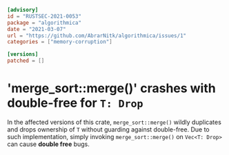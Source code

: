```toml
[advisory]
id = "RUSTSEC-2021-0053"
package = "algorithmica"
date = "2021-03-07"
url = "https://github.com/AbrarNitk/algorithmica/issues/1"
categories = ["memory-corruption"]

[versions]
patched = []
```

# 'merge_sort::merge()' crashes with double-free for `T: Drop`

In the affected versions of this crate, `merge_sort::merge()` wildly duplicates and drops ownership of `T` without guarding against double-free. Due to such implementation,
simply invoking `merge_sort::merge()` on `Vec<T: Drop>` can cause **double free** bugs.
